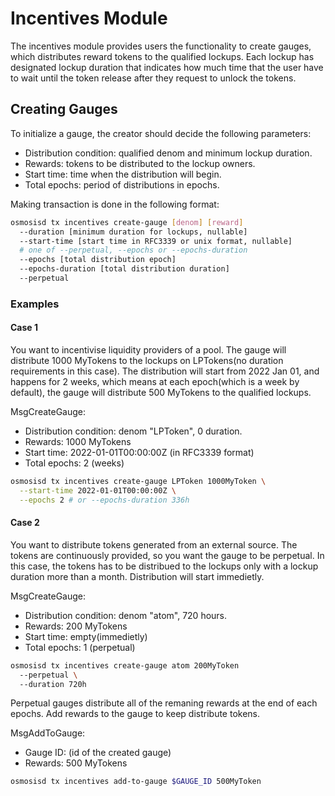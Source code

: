 # Incentives Module

The incentives module provides users the functionality to create gauges, which
distributes reward tokens to the qualified lockups. Each lockup has designated
lockup duration that indicates how much time that the user have to wait until
the token release after they request to unlock the tokens. 

## Creating Gauges

To initialize a gauge, the creator should decide the following parameters:
- Distribution condition: qualified denom and minimum lockup duration.
- Rewards: tokens to be distributed to the lockup owners.
- Start time: time when the distribution will begin.
- Total epochs: period of distributions in epochs.

Making transaction is done in the following format:

```bash
osmosisd tx incentives create-gauge [denom] [reward] 
  --duration [minimum duration for lockups, nullable]
  --start-time [start time in RFC3339 or unix format, nullable]
  # one of --perpetual, --epochs or --epochs-duration
  --epochs [total distribution epoch]
  --epochs-duration [total distribution duration]
  --perpetual
```

### Examples

#### Case 1

You want to incentivise liquidity providers of a pool. The gauge will distribute
1000 MyTokens to the lockups on LPTokens(no duration requirements in this case). 
The distribution will start from 2022 Jan 01, and happens for 2 weeks, which
means at each epoch(which is a week by default), the gauge will distribute 500 
MyTokens to the qualified lockups.

MsgCreateGauge:
- Distribution condition: denom "LPToken", 0 duration.
- Rewards: 1000 MyTokens
- Start time: 2022-01-01T00:00:00Z (in RFC3339 format)
- Total epochs: 2 (weeks)

```bash
osmosisd tx incentives create-gauge LPToken 1000MyToken \
  --start-time 2022-01-01T00:00:00Z \
  --epochs 2 # or --epochs-duration 336h
```

#### Case 2

You want to distribute tokens generated from an external source. The tokens are
continuously provided, so you want the gauge to be perpetual. In this case, the
tokens has to be distribued to the lockups only with a lockup duration more than 
a month. Distribution will start immedietly.

MsgCreateGauge:
- Distribution condition: denom "atom", 720 hours.
- Rewards: 200 MyTokens
- Start time: empty(immedietly)
- Total epochs: 1 (perpetual)

```bash
osmosisd tx incentives create-gauge atom 200MyToken
  --perpetual \  
  --duration 720h 
```

Perpetual gauges distribute all of the remaning rewards at the end of each
epochs. Add rewards to the gauge to keep distribute tokens.

MsgAddToGauge:
- Gauge ID: (id of the created gauge)
- Rewards: 500 MyTokens

```bash
osmosisd tx incentives add-to-gauge $GAUGE_ID 500MyToken
```
